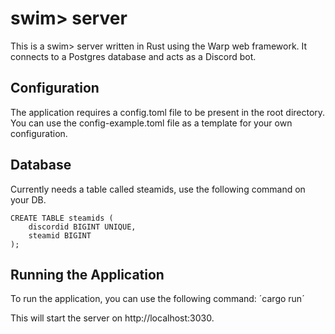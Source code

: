 # swim> server
This is a swim> server written in Rust using the Warp web framework. It connects to a Postgres database and acts as a Discord bot.

## Configuration
The application requires a config.toml file to be present in the root directory. You can use the config-example.toml file as a template for your own configuration.

## Database
Currently needs a table called steamids, use the following command on your DB.
```
CREATE TABLE steamids (
    discordid BIGINT UNIQUE,
    steamid BIGINT
);
```

## Running the Application
To run the application, you can use the following command:
´cargo run´

This will start the server on http://localhost:3030.